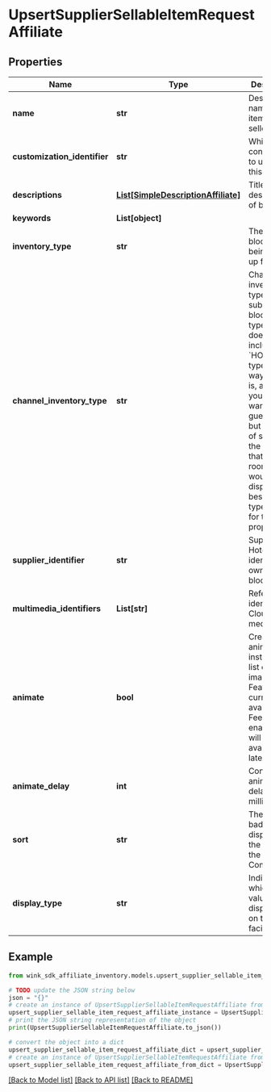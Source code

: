 # UpsertSupplierSellableItemRequestAffiliate


## Properties

Name | Type | Description | Notes
------------ | ------------- | ------------- | -------------
**name** | **str** | Descriptive name of this item for seller use | 
**customization_identifier** | **str** | Which configuration to use with this item | 
**descriptions** | [**List[SimpleDescriptionAffiliate]**](SimpleDescriptionAffiliate.md) | Title and description of blocking. | 
**keywords** | **List[object]** |  | 
**inventory_type** | **str** | The type of blocking being offer up for sale | 
**channel_inventory_type** | **str** | Channel inventory type is a subset of blocking type in that it does not include the &#x60;HOTEL&#x60; type. THe way it works is, as a seller you might want to sell a guest room but instead of showing the price of that guest room, you would like to display the best room type price for the property. | 
**supplier_identifier** | **str** | Supplier / Hotel identifier that owns this blocking. | 
**multimedia_identifiers** | **List[str]** | Reference identifiers to Cloudinary media assets | 
**animate** | **bool** | Create an animated gif instead of a list of images. Feature currently not available. Feel free to enable and it will become available at a later date. | [optional] [default to False]
**animate_delay** | **int** | Controls animation delay in milliseconds. | [optional] 
**sort** | **str** | The specific badge to display over the image on the Web Component. | [optional] 
**display_type** | **str** | Indicate which initial values to display first on the front-facing card | [default to 'NATIVE']

## Example

```python
from wink_sdk_affiliate_inventory.models.upsert_supplier_sellable_item_request_affiliate import UpsertSupplierSellableItemRequestAffiliate

# TODO update the JSON string below
json = "{}"
# create an instance of UpsertSupplierSellableItemRequestAffiliate from a JSON string
upsert_supplier_sellable_item_request_affiliate_instance = UpsertSupplierSellableItemRequestAffiliate.from_json(json)
# print the JSON string representation of the object
print(UpsertSupplierSellableItemRequestAffiliate.to_json())

# convert the object into a dict
upsert_supplier_sellable_item_request_affiliate_dict = upsert_supplier_sellable_item_request_affiliate_instance.to_dict()
# create an instance of UpsertSupplierSellableItemRequestAffiliate from a dict
upsert_supplier_sellable_item_request_affiliate_from_dict = UpsertSupplierSellableItemRequestAffiliate.from_dict(upsert_supplier_sellable_item_request_affiliate_dict)
```
[[Back to Model list]](../README.md#documentation-for-models) [[Back to API list]](../README.md#documentation-for-api-endpoints) [[Back to README]](../README.md)


